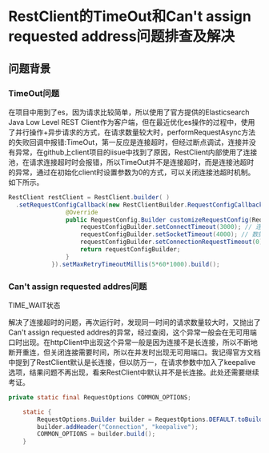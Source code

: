 # RestClient的TimeOut和Can't assign requested address问题排查及解决

## 问题背景

### TimeOut问题

在项目中用到了es，因为请求比较简单，所以使用了官方提供的Elasticsearch Java Low Level REST Client作为客户端，但在最近优化es操作的过程中，使用了并行操作+异步请求的方式，在请求数量较大时，performRequestAsync方法的失败回调中报错:TimeOut，第一反应是连接超时，但经过断点调试，连接并没有异常，在github上client项目的iisue中找到了原因，RestClient内部使用了连接池，在请求连接超时时会报错，所以TimeOut并不是连接超时，而是连接池超时的异常，通过在初始化client时设置参数为0的方式，可以关闭连接池超时机制。如下所示。

```java
RestClient restClient = RestClient.builder( )
  .setRequestConfigCallback(new RestClientBuilder.RequestConfigCallback() {
                @Override
                public RequestConfig.Builder customizeRequestConfig(RequestConfig.Builder requestConfigBuilder) {
                    requestConfigBuilder.setConnectTimeout(3000); // 连接超时
                    requestConfigBuilder.setSocketTimeout(4000); // 数据请求超时
                    requestConfigBuilder.setConnectionRequestTimeout(0); // 连接池超时设置
                    return requestConfigBuilder;
                }
            }).setMaxRetryTimeoutMillis(5*60*1000).build();
```

### Can't assign requested addres问题

TIME_WAIT状态

解决了连接超时的问题，再次运行时，发现同一时间的请求数量较大时，又抛出了Can't assign requested addres的异常，经过查阅，这个异常一般会在无可用端口时出现。在httpClient中出现这个异常一般是因为连接不是长连接，所以不断地断开重连，但关闭连接需要时间，所以在并发时出现无可用端口。我记得官方文档中提到了RestClient默认是长连接，但以防万一，在请求参数中加入了keepalive选项，结果问题不再出现，看来RestClient中默认并不是长连接。此处还需要继续考证。

```java
private static final RequestOptions COMMON_OPTIONS;

    static {
        RequestOptions.Builder builder = RequestOptions.DEFAULT.toBuilder();
        builder.addHeader("Connection", "keepalive");
        COMMON_OPTIONS = builder.build();
    }
```

